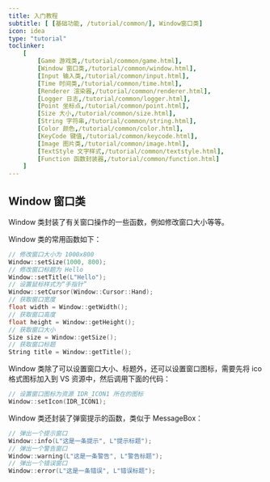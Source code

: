 ```yaml
---
title: 入门教程
subtitle: [ [基础功能, /tutorial/common/], Window窗口类]
icon: idea
type: "tutorial"
toclinker: 
    [
        [Game 游戏类,/tutorial/common/game.html],
        [Window 窗口类,/tutorial/common/window.html],
        [Input 输入类,/tutorial/common/input.html],
        [Time 时间类,/tutorial/common/time.html],
        [Renderer 渲染器,/tutorial/common/renderer.html],
        [Logger 日志,/tutorial/common/logger.html],
        [Point 坐标点,/tutorial/common/point.html],
        [Size 大小,/tutorial/common/size.html],
        [String 字符串,/tutorial/common/string.html],
        [Color 颜色,/tutorial/common/color.html],
        [KeyCode 键值,/tutorial/common/keycode.html],
        [Image 图片类,/tutorial/common/image.html],
        [TextStyle 文字样式,/tutorial/common/textstyle.html],
        [Function 函数封装器,/tutorial/common/function.html]
    ]
---
```


## Window 窗口类

Window 类封装了有关窗口操作的一些函数，例如修改窗口大小等等。

Window 类的常用函数如下：

```cpp
// 修改窗口大小为 1000x800
Window::setSize(1000, 800);
// 修改窗口标题为 Hello
Window::setTitle(L"Hello");
// 设置鼠标样式为“手指针”
Window::setCursor(Window::Cursor::Hand);
// 获取窗口宽度
float width = Window::getWidth();
// 获取窗口高度
float height = Window::getHeight();
// 获取窗口大小
Size size = Window::getSize();
// 获取窗口标题
String title = Window::getTitle();
```

Window 类除了可以设置窗口大小、标题外，还可以设置窗口图标，需要先将 ico 格式图标加入到 VS 资源中，然后调用下面的代码：

```cpp
// 设置窗口图标为资源 IDR_ICON1 所在的图标
Window::setIcon(IDR_ICON1);
```

Window 类还封装了弹窗提示的函数，类似于 MessageBox：

```cpp
// 弹出一个提示窗口
Window::info(L"这是一条提示", L"提示标题");
// 弹出一个警告窗口
Window::warning(L"这是一条警告", L"警告标题");
// 弹出一个错误窗口
Window::error(L"这是一条错误", L"错误标题");
```
